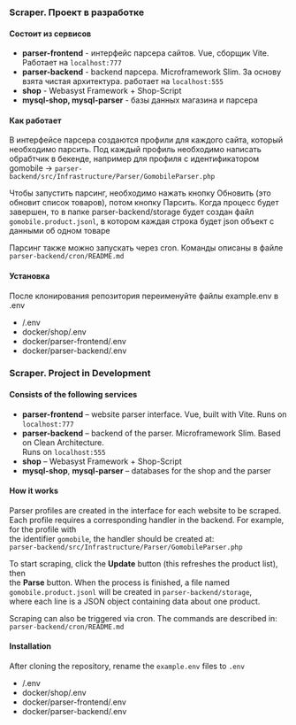 ### Scraper. Проект в разработке
#### Состоит из сервисов
- **parser-frontend** - интерфейс парсера сайтов. Vue, cборщик Vite. Работает на `localhost:777`
- **parser-backend** - backend парсера. Microframework Slim. За основу взята чистая архитектура. 
работает на `localhost:555`
- **shop** - Webasyst Framework + Shop-Script
- **mysql-shop, mysql-parser** - базы данных магазина и парсера

#### Как работает
В интерфейсе парсера создаются профили для каждого сайта, который необходимо парсить.
Под каждый профиль необходимо написать обрабтчик в бекенде, например для профиля с 
идентификатором gomobile -> `parser-backend/src/Infrastructure/Parser/GomobileParser.php`

Чтобы запустить парсинг, необходимо нажать кнопку Обновить (это обновит список товаров), потом
кнопку Парсить. Когда процесс будет завершен, то в папке parser-backend/storage будет создан 
файл `gomobile.product.jsonl`, в котором каждая строка будет json объект с данными об одном товаре

Парсинг также можно запускать через cron. Команды описаны в файле `parser-backend/cron/README.md`

#### Установка
После клонирования репозитория переименуйте файлы example.env в .env
- /.env
- docker/shop/.env
- docker/parser-frontend/.env
- docker/parser-backend/.env

### Scraper. Project in Development
#### Consists of the following services
- **parser-frontend** – website parser interface. Vue, built with Vite. Runs on `localhost:777`
- **parser-backend** – backend of the parser. Microframework Slim. Based on Clean Architecture.  
  Runs on `localhost:555`
- **shop** – Webasyst Framework + Shop-Script
- **mysql-shop**, **mysql-parser** – databases for the shop and the parser

#### How it works
Parser profiles are created in the interface for each website to be scraped.  
Each profile requires a corresponding handler in the backend. For example, for the profile with  
the identifier `gomobile`, the handler should be created at:  
`parser-backend/src/Infrastructure/Parser/GomobileParser.php`

To start scraping, click the **Update** button (this refreshes the product list), then  
the **Parse** button. When the process is finished, a file named  
`gomobile.product.jsonl` will be created in `parser-backend/storage`,  
where each line is a JSON object containing data about one product.

Scraping can also be triggered via cron. The commands are described in:  
`parser-backend/cron/README.md`

#### Installation
After cloning the repository, rename the `example.env` files to `.env`
- /.env
- docker/shop/.env
- docker/parser-frontend/.env
- docker/parser-backend/.env
